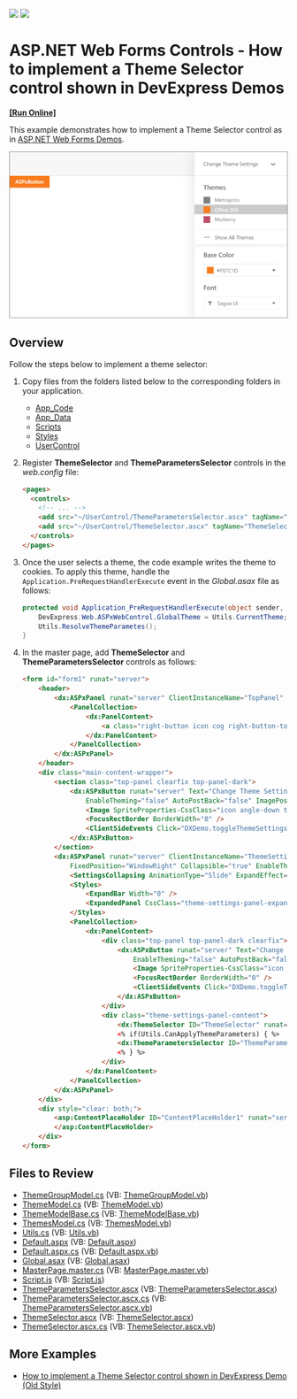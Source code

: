 <!-- default badges list -->
[![](https://img.shields.io/badge/Open_in_DevExpress_Support_Center-FF7200?style=flat-square&logo=DevExpress&logoColor=white)](https://supportcenter.devexpress.com/ticket/details/T590818)
[![](https://img.shields.io/badge/📖_How_to_use_DevExpress_Examples-e9f6fc?style=flat-square)](https://docs.devexpress.com/GeneralInformation/403183)
<!-- default badges end -->
<!-- default file list -->
# ASP.NET Web Forms Controls - How to implement a Theme Selector control shown in DevExpress Demos
<!-- run online -->
**[[Run Online]](https://codecentral.devexpress.com/t590818/)**
<!-- run online end -->

This example demonstrates how to implement a Theme Selector control as in [ASP.NET Web Forms Demos](https://demos.devexpress.com/ASP/). 

![Theme Selector](image.png)

## Overview

Follow the steps below to implement a theme selector:

1. Copy files from the folders listed below to the corresponding folders in your application.

    * [App_Code](./CS/App_Code)
    * [App_Data](./CS/App_Data)
    * [Scripts](./CS/Scripts)
    * [Styles](./CS/Styles)
    * [UserControl](./CS/UserControl)

2. Register **ThemeSelector** and **ThemeParametersSelector** controls in the *web.config* file:

   ```aspx
   <pages>
     <controls>
       <!-- ... -->
       <add src="~/UserControl/ThemeParametersSelector.ascx" tagName="ThemeParametersSelector" tagPrefix="dx" />
       <add src="~/UserControl/ThemeSelector.ascx" tagName="ThemeSelector" tagPrefix="dx" />
     </controls>
   </pages>
   ```

3. Once the user selects a theme, the code example writes the theme to cookies. To apply this theme, handle the `Application.PreRequestHandlerExecute` event in the *Global.asax* file as follows:

   ```cs
   protected void Application_PreRequestHandlerExecute(object sender, EventArgs e) {
       DevExpress.Web.ASPxWebControl.GlobalTheme = Utils.CurrentTheme;
       Utils.ResolveThemeParametes();
   }
   ```

4. In the master page, add **ThemeSelector** and **ThemeParametersSelector** controls as follows:

   ```aspx
   <form id="form1" runat="server">
       <header>
           <dx:ASPxPanel runat="server" ClientInstanceName="TopPanel" CssClass="header-panel" FixedPosition="WindowTop" EnableTheming="false">
               <PanelCollection>
                   <dx:PanelContent>
                       <a class="right-button icon cog right-button-toggle-themes-panel" href="javascript:void(0)" onclick="DXDemo.toggleThemeSettingsPanel(); return false;"></a>
                   </dx:PanelContent>
               </PanelCollection>
           </dx:ASPxPanel>
       </header>
       <div class="main-content-wrapper">
           <section class="top-panel clearfix top-panel-dark">
               <dx:ASPxButton runat="server" Text="Change Theme Settings" CssClass="theme-settings-menu-button adaptive"
                   EnableTheming="false" AutoPostBack="false" ImagePosition="Right" UseSubmitBehavior="false">
                   <Image SpriteProperties-CssClass="icon angle-down theme-settings-menu-button-image" />
                   <FocusRectBorder BorderWidth="0" />
                   <ClientSideEvents Click="DXDemo.toggleThemeSettingsPanel" />
               </dx:ASPxButton>
           </section>
           <dx:ASPxPanel runat="server" ClientInstanceName="ThemeSettingsPanel" CssClass="theme-settings-panel"
               FixedPosition="WindowRight" Collapsible="true" EnableTheming="false" ScrollBars="Auto">
               <SettingsCollapsing AnimationType="Slide" ExpandEffect="PopupToLeft" ExpandButton-Visible="false" />
               <Styles>
                   <ExpandBar Width="0" />
                   <ExpandedPanel CssClass="theme-settings-panel-expanded"></ExpandedPanel>
               </Styles>
               <PanelCollection>
                   <dx:PanelContent>
                       <div class="top-panel top-panel-dark clearfix">
                           <dx:ASPxButton runat="server" Text="Change Theme Settings" CssClass="theme-settings-menu-button"
                               EnableTheming="false" AutoPostBack="false" ImagePosition="Right" HorizontalAlign="Left" UseSubmitBehavior="false">
                               <Image SpriteProperties-CssClass="icon angle-down theme-settings-menu-button-image" />
                               <FocusRectBorder BorderWidth="0" />
                               <ClientSideEvents Click="DXDemo.toggleThemeSettingsPanel" />
                           </dx:ASPxButton>
                       </div>
                       <div class="theme-settings-panel-content">
                           <dx:ThemeSelector ID="ThemeSelector" runat="server" />
                           <% if(Utils.CanApplyThemeParameters) { %>
                           <dx:ThemeParametersSelector ID="ThemeParametersSelector" runat="server" />
                           <% } %>
                       </div>
                   </dx:PanelContent>
               </PanelCollection>
           </dx:ASPxPanel>
       </div>
       <div style="clear: both;">
           <asp:ContentPlaceHolder ID="ContentPlaceHolder1" runat="server">
           </asp:ContentPlaceHolder>
       </div>
   </form>
   ```

## Files to Review
* [ThemeGroupModel.cs](./CS/App_Code/ThemeGroupModel.cs) (VB: [ThemeGroupModel.vb](./VB/App_Code/ThemeGroupModel.vb))
* [ThemeModel.cs](./CS/App_Code/ThemeModel.cs) (VB: [ThemeModel.vb](./VB/App_Code/ThemeModel.vb))
* [ThemeModelBase.cs](./CS/App_Code/ThemeModelBase.cs) (VB: [ThemeModelBase.vb](./VB/App_Code/ThemeModelBase.vb))
* [ThemesModel.cs](./CS/App_Code/ThemesModel.cs) (VB: [ThemesModel.vb](./VB/App_Code/ThemesModel.vb))
* [Utils.cs](./CS/App_Code/Utils.cs) (VB: [Utils.vb](./VB/App_Code/Utils.vb))
* [Default.aspx](./CS/Default.aspx) (VB: [Default.aspx](./VB/Default.aspx))
* [Default.aspx.cs](./CS/Default.aspx.cs) (VB: [Default.aspx.vb](./VB/Default.aspx.vb))
* [Global.asax](./CS/Global.asax) (VB: [Global.asax](./VB/Global.asax))
* [MasterPage.master.cs](./CS/MasterPage.master.cs) (VB: [MasterPage.master.vb](./VB/MasterPage.master.vb))
* [Script.js](./CS/Scripts/Script.js) (VB: [Script.js](./VB/Scripts/Script.js))
* [ThemeParametersSelector.ascx](./CS/UserControl/ThemeParametersSelector.ascx) (VB: [ThemeParametersSelector.ascx](./VB/UserControl/ThemeParametersSelector.ascx))
* [ThemeParametersSelector.ascx.cs](./CS/UserControl/ThemeParametersSelector.ascx.cs) (VB: [ThemeParametersSelector.ascx.vb](./VB/UserControl/ThemeParametersSelector.ascx.vb))
* [ThemeSelector.ascx](./CS/UserControl/ThemeSelector.ascx) (VB: [ThemeSelector.ascx](./VB/UserControl/ThemeSelector.ascx))
* [ThemeSelector.ascx.cs](./CS/UserControl/ThemeSelector.ascx.cs) (VB: [ThemeSelector.ascx.vb](./VB/UserControl/ThemeSelector.ascx.vb))

## More Examples

* [How to implement a Theme Selector control shown in DevExpress Demo (Old Style)](https://github.com/DevExpress-Examples/how-to-implement-a-theme-selector-control-similar-to-devexpress-demo-old-style-t504407)



